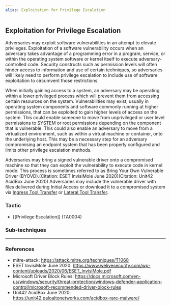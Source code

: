 ```yaml
---
alias: Exploitation for Privilege Escalation
---
```


## Exploitation for Privilege Escalation

Adversaries may exploit software vulnerabilities in an attempt to elevate privileges. Exploitation of a software vulnerability occurs when an adversary takes advantage of a programming error in a program, service, or within the operating system software or kernel itself to execute adversary-controlled code. Security constructs such as permission levels will often hinder access to information and use of certain techniques, so adversaries will likely need to perform privilege escalation to include use of software exploitation to circumvent those restrictions.

When initially gaining access to a system, an adversary may be operating within a lower privileged process which will prevent them from accessing certain resources on the system. Vulnerabilities may exist, usually in operating system components and software commonly running at higher permissions, that can be exploited to gain higher levels of access on the system. This could enable someone to move from unprivileged or user level permissions to SYSTEM or root permissions depending on the component that is vulnerable. This could also enable an adversary to move from a virtualized environment, such as within a virtual machine or container, onto the underlying host. This may be a necessary step for an adversary compromising an endpoint system that has been properly configured and limits other privilege escalation methods.

Adversaries may bring a signed vulnerable driver onto a compromised machine so that they can exploit the vulnerability to execute code in kernel mode. This process is sometimes referred to as Bring Your Own Vulnerable Driver (BYOVD).(Citation: ESET InvisiMole June 2020)(Citation: Unit42 AcidBox June 2020) Adversaries may include the vulnerable driver with files delivered during Initial Access or download it to a compromised system via [Ingress Tool Transfer](https://attack.mitre.org/techniques/T1105) or [Lateral Tool Transfer](https://attack.mitre.org/techniques/T1570).


### Tactic

- [[Privilege Escalation]] (TA0004)

### Sub-techniques


---
### References

- mitre-attack: https://attack.mitre.org/techniques/T1068
- ESET InvisiMole June 2020: https://www.welivesecurity.com/wp-content/uploads/2020/06/ESET_InvisiMole.pdf
- Microsoft Driver Block Rules: https://docs.microsoft.com/en-us/windows/security/threat-protection/windows-defender-application-control/microsoft-recommended-driver-block-rules
- Unit42 AcidBox June 2020: https://unit42.paloaltonetworks.com/acidbox-rare-malware/
